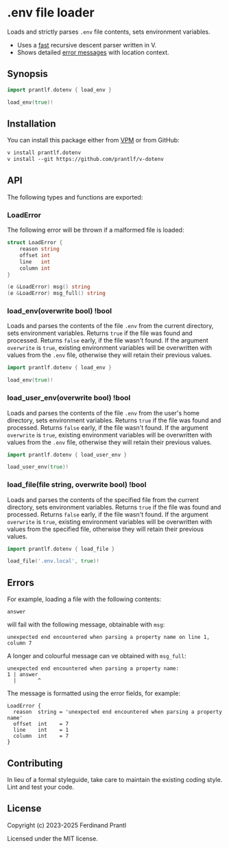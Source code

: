 # .env file loader

Loads and strictly parses `.env` file contents, sets environment variables.

* Uses a [fast](bench/README.md) recursive descent parser written in V.
* Shows detailed [error messages](#errors) with location context.

## Synopsis

```go
import prantlf.dotenv { load_env }

load_env(true)!
```

## Installation

You can install this package either from [VPM] or from GitHub:

```txt
v install prantlf.dotenv
v install --git https://github.com/prantlf/v-dotenv
```

## API

The following types and functions are exported:

### LoadError

The following error will be thrown if a malformed file is loaded: 

```go
struct LoadError {
	reason string
	offset int
	line   int
	column int
}
```

```go
(e &LoadError) msg() string
(e &LoadError) msg_full() string
```

### load_env(overwrite bool) !bool

Loads and parses the contents of the file `.env` from the current directory, sets environment variables. Returns `true` if the file was found and processed. Returns `false` early, if the file wasn't found. If the argument `overwrite` is `true`, existing environment variables will be overwritten with values from the `.env` file, otherwise they will retain their previous values.

```go
import prantlf.dotenv { load_env }

load_env(true)!
```

### load_user_env(overwrite bool) !bool

Loads and parses the contents of the file `.env` from the user's home directory, sets environment variables. Returns `true` if the file was found and processed. Returns `false` early, if the file wasn't found. If the argument `overwrite` is `true`, existing environment variables will be overwritten with values from the `.env` file, otherwise they will retain their previous values.

```go
import prantlf.dotenv { load_user_env }

load_user_env(true)!
```

### load_file(file string, overwrite bool) !bool

Loads and parses the contents of the specified file from the current directory, sets environment variables. Returns `true` if the file was found and processed. Returns `false` early, if the file wasn't found. If the argument `overwrite` is `true`, existing environment variables will be overwritten with values from the specified file, otherwise they will retain their previous values.

```go
import prantlf.dotenv { load_file }

load_file('.env.local', true)!
```

## Errors

For example, loading a file with the following contents:

    answer

will fail with the following message, obtainable with `msg`:

    unexpected end encountered when parsing a property name on line 1, column 7

A longer and colourful message can ve obtained with `msg_full`:

    unexpected end encountered when parsing a property name:
    1 | answer
      |       ^

The message is formatted using the error fields, for example:

    LoadError {
      reason  string = 'unexpected end encountered when parsing a property name'
      offset  int    = 7
      line    int    = 1
      column  int    = 7
    }

## Contributing

In lieu of a formal styleguide, take care to maintain the existing coding style. Lint and test your code.

## License

Copyright (c) 2023-2025 Ferdinand Prantl

Licensed under the MIT license.

[VPM]: https://vpm.vlang.io/packages/prantlf.dotenv
[original INI file format]: https://en.wikipedia.org/wiki/INI_file#Example
[INI file grammar]: ./doc/grammar.md#dotenv-file-grammar
